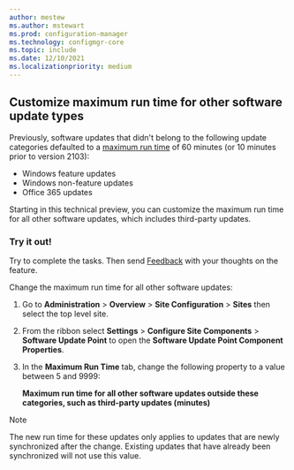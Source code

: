 ```yaml
---
author: mestew
ms.author: mstewart
ms.prod: configuration-manager
ms.technology: configmgr-core
ms.topic: include
ms.date: 12/10/2021
ms.localizationpriority: medium
---
```


## <a name="bkmk_maxruntime"></a> Customize maximum run time for other software update types
<!--12770887-->
 Previously, software updates that  didn't belong to the following update categories defaulted to a [maximum run time](../../../../../sum/plan-design/plan-for-software-updates.md#bkmk_maxruntime) of 60 minutes (or 10 minutes prior to version 2103):
- Windows feature updates
- Windows non-feature updates
- Office 365 updates

Starting in this technical preview, you can customize the maximum run time for all other software updates, which includes third-party updates.

### Try it out!

Try to complete the tasks. Then send [Feedback](../../../../understand/product-feedback.md) with your thoughts on the feature.

Change the maximum run time for all other software updates:

1. Go to **Administration** > **Overview** > **Site Configuration** > **Sites** then select the top level site.
1. From the ribbon select **Settings** > **Configure Site Components** > **Software Update Point** to open the **Software Update Point Component Properties**.
1. In the **Maximum Run Time** tab, change the following property to a value between 5 and 9999:

   **Maximum run time for all other software updates outside these categories, such as third-party updates (minutes)**

> [!NOTE]
> The new run time for these updates only applies to updates that are newly synchronized after the change. Existing updates that have already been synchronized will not use this value.
